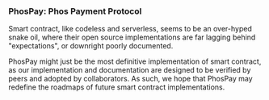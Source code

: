 ### PhosPay: Phos Payment Protocol

Smart contract, like codeless and serverless, seems to be an over-hyped snake oil, where their open source implementations are far lagging behind "expectations", or downright poorly documented.

PhosPay might just be the most definitive implementation of smart contract, as our implementation and documentation are designed to be verified by peers and adopted by collaborators.  As such, we hope that PhosPay may redefine the roadmaps of future smart contract implementations.
